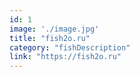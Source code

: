 ```yaml
---
id: 1
image: './image.jpg'
title: "fish2o.ru"
category: "fishDescription"
link: "https://fish2o.ru"
---
```

